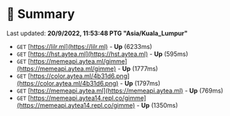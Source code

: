 # 📖 Summary
Last updated: **20/9/2022, 11:53:48 PTG "Asia/Kuala_Lumpur"**

- `GET` [https://lilr.ml](https://lilr.ml) - **Up** (6233ms)
- `GET` [https://hst.aytea.ml](https://hst.aytea.ml) - **Up** (595ms)
- `GET` [https://memeapi.aytea.ml/gimme](https://memeapi.aytea.ml/gimme) - **Up** (1777ms)
- `GET` [https://color.aytea.ml/4b31d6.png](https://color.aytea.ml/4b31d6.png) - **Up** (1797ms)
- `GET` [https://memeapi.aytea.ml](https://memeapi.aytea.ml) - **Up** (769ms)
- `GET` [https://memeapi.aytea14.repl.co/gimme](https://memeapi.aytea14.repl.co/gimme) - **Up** (1350ms)
